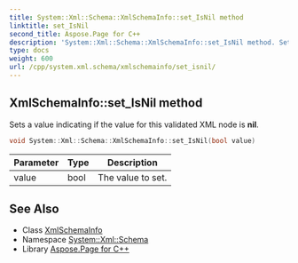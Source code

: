 ```yaml
---
title: System::Xml::Schema::XmlSchemaInfo::set_IsNil method
linktitle: set_IsNil
second_title: Aspose.Page for C++
description: 'System::Xml::Schema::XmlSchemaInfo::set_IsNil method. Sets a value indicating if the value for this validated XML node is nil in C++.'
type: docs
weight: 600
url: /cpp/system.xml.schema/xmlschemainfo/set_isnil/
---
```

## XmlSchemaInfo::set_IsNil method


Sets a value indicating if the value for this validated XML node is **nil**.

```cpp
void System::Xml::Schema::XmlSchemaInfo::set_IsNil(bool value)
```


| Parameter | Type | Description |
| --- | --- | --- |
| value | bool | The value to set. |

## See Also

* Class [XmlSchemaInfo](../)
* Namespace [System::Xml::Schema](../../)
* Library [Aspose.Page for C++](../../../)
